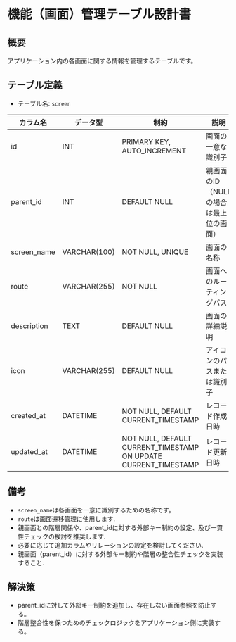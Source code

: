 # 機能（画面）管理テーブル設計書

## 概要
アプリケーション内の各画面に関する情報を管理するテーブルです。

## テーブル定義
- テーブル名: `screen`

| カラム名     | データ型      | 制約                                    | 説明                                   |
|--------------|---------------|-----------------------------------------|----------------------------------------|
| id           | INT           | PRIMARY KEY, AUTO_INCREMENT             | 画面の一意な識別子                       |
| parent_id    | INT           | DEFAULT NULL                            | 親画面のID（NULLの場合は最上位の画面）    |
| screen_name  | VARCHAR(100)  | NOT NULL, UNIQUE                        | 画面の名称                             |
| route        | VARCHAR(255)  | NOT NULL                                | 画面へのルーティングパス                |
| description  | TEXT          | DEFAULT NULL                            | 画面の詳細説明                         |
| icon         | VARCHAR(255)  | DEFAULT NULL                            | アイコンのパスまたは識別子               |
| created_at   | DATETIME      | NOT NULL, DEFAULT CURRENT_TIMESTAMP     | レコード作成日時                        |
| updated_at   | DATETIME      | NOT NULL, DEFAULT CURRENT_TIMESTAMP ON UPDATE CURRENT_TIMESTAMP | レコード更新日時          |

## 備考
- `screen_name`は各画面を一意に識別するための名称です。
- `route`は画面遷移管理に使用します.
- 親画面との階層関係や、parent_idに対する外部キー制約の設定、及び一貫性チェックの検討を推奨します.
- 必要に応じて追加カラムやリレーションの設定を検討してください.
- 親画面（parent_id）に対する外部キー制約や階層の整合性チェックを実装すること.

## 解決策
- parent_idに対して外部キー制約を追加し、存在しない画面参照を防止する。
- 階層整合性を保つためのチェックロジックをアプリケーション側に実装する。
